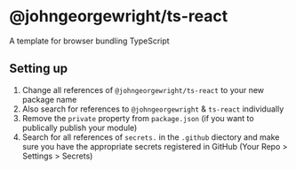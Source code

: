 # @johngeorgewright/ts-react

A template for browser bundling TypeScript

## Setting up

1. Change all references of `@johngeorgewright/ts-react` to your new package name
1. Also search for references to `@johngeorgewright` & `ts-react` individually
1. Remove the `private` property from `package.json` (if you want to publically publish your module)
1. Search for all references of `secrets.` in the `.github` diectory and make sure you have the appropriate secrets registered in GitHub (Your Repo > Settings > Secrets)
